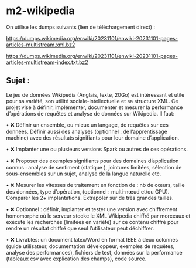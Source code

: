 # m2-wikipedia

On utilise les dumps suivants (lien de téléchargement direct) : 

https://dumps.wikimedia.org/enwiki/20231101/enwiki-20231101-pages-articles-multistream.xml.bz2

https://dumps.wikimedia.org/enwiki/20231101/enwiki-20231101-pages-articles-multistream-index.txt.bz2

## Sujet : 

Le jeu de données Wikipedia (Anglais, texte, 20Go) est intéressant et utile pour sa variété, son utilité sociale-intellectuelle
et sa structure XML. Ce projet vise à définir, implémenter, documenter et mesurer la performance d’opérations de
requêtes et analyse de données sur Wikipedia. Il faut:

• ❌ Définir un ensemble, ou mieux un langage, de requêtes sur ces données. Définir aussi des analyses (optionnel :
de l’apprentissage machine) avec des résultats signifiants pour leur domaine d’application.

• ❌ Implanter une ou plusieurs versions Spark ou autres de ces opérations.

• ❌ Proposer des exemples signifiants pour des domaines d’application connus : analyse de sentiment (statique ),
jointures limitées, sélection de sous-ensembles sur un sujet, analyse de la langue naturelle etc.

• ❌ Mesurer les vitesses de traitement en fonction de : nb de cœurs, taille des données, type d’opération,
(optionnel : multi-nœud et/ou GPU). Comparer les 2+ implantations. Extrapoler sur de très grandes tailles.

• ❌ Optionnel : définir, implanter et tester une version avec chiffrement homomorphe où le serveur stocke le XML
Wikipedia chiffré par morceaux et exécute les recherches (limitées en variété) sur ce contenu chiffré pour
rendre un résultat chiffré que seul l’utilisateur peut déchiffrer.

• ❌ Livrables: un document latex/Word en format IEEE à deux colonnes (guide utilisateur, documentation
développeur, exemples de requêtes, analyse des performances), fichiers de test, données sur la performance
(tableaux csv avec explication des champs), code source.
